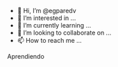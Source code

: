 - 👋 Hi, I’m @egparedv
- 👀 I’m interested in ...
- 🌱 I’m currently learning ...
- 💞️ I’m looking to collaborate on ...
- 📫 How to reach me ...

<!---
egparedv/egparedv is a ✨ special ✨ repository because its `README.md` (this file) appears on your GitHub profile.
You can click the Preview link to take a look at your changes.
--->
Aprendiendo
